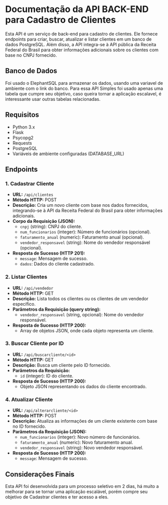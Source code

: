 # Documentação da API BACK-END para Cadastro de Clientes

Esta API é um serviço de back-end para cadastro de clientes. Ele fornece endpoints para criar, buscar, atualizar e listar clientes em um banco de dados PostgreSQL. Além disso, a API integra-se à API pública da Receita Federal do Brasil para obter informações adicionais sobre os clientes com base no CNPJ fornecido.

## Banco de Dados
Foi usado o ElephantSQL para armazenar os dados, usando uma variavel de ambiente com o link do banco.
Para essa API Simples foi usado apenas uma tabela que cumpre seu objetivo, caso queira tornar a aplicação escalavel, é interessante usar outras tabelas relacionadas.

## Requisitos

- Python 3.x
- Flask
- Psycopg2
- Requests
- PostgreSQL
- Variáveis de ambiente configuradas (DATABASE_URL)

## Endpoints

### 1. Cadastrar Cliente

- **URL:** `/api/clientes`
- **Método HTTP:** POST
- **Descrição:** Cria um novo cliente com base nos dados fornecidos, integrando-se à API da Receita Federal do Brasil para obter informações adicionais.
- **Corpo da Requisição (JSON):**
    - `cnpj` (string): CNPJ do cliente.
    - `num_funcionarios` (integer): Número de funcionários (opcional).
    - `faturamento_anual` (numeric): Faturamento anual (opcional).
    - `vendedor_responsavel` (string): Nome do vendedor responsável (opcional).
- **Resposta de Sucesso (HTTP 201):**
    - `message`: Mensagem de sucesso.
    - `dados`: Dados do cliente cadastrado.

### 2. Listar Clientes

- **URL:** `/api/vendedor`
- **Método HTTP:** GET
- **Descrição:** Lista todos os clientes ou os clientes de um vendedor específico.
- **Parâmetros da Requisição (query string):**
    - `vendedor_responsavel` (string, opcional): Nome do vendedor responsável.
- **Resposta de Sucesso (HTTP 200):**
    - Array de objetos JSON, onde cada objeto representa um cliente.

### 3. Buscar Cliente por ID

- **URL:** `/api/buscarcliente/<id>`
- **Método HTTP:** GET
- **Descrição:** Busca um cliente pelo ID fornecido.
- **Parâmetros da Requisição:**
    - `id` (integer): ID do cliente.
- **Resposta de Sucesso (HTTP 200):**
    - Objeto JSON representando os dados do cliente encontrado.

### 4. Atualizar Cliente

- **URL:** `/api/alterarcliente/<id>`
- **Método HTTP:** POST
- **Descrição:** Atualiza as informações de um cliente existente com base no ID fornecido.
- **Parâmetros da Requisição (JSON):**
    - `num_funcionarios` (integer): Novo número de funcionários.
    - `faturamento_anual` (numeric): Novo faturamento anual.
    - `vendedor_responsavel` (string): Novo vendedor responsável.
- **Resposta de Sucesso (HTTP 200):**
    - `message`: Mensagem de sucesso.

## Considerações Finais

Esta API foi desenvolvida para um processo seletivo em 2 dias, há muito a melhorar para se tornar uma aplicação escalável, porém compre seu objetivo de Cadastrar clientes e ter acesso a eles.
